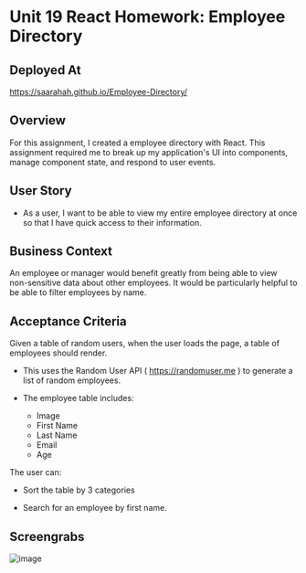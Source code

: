 # Unit 19 React Homework: Employee Directory

## Deployed At

https://saarahah.github.io/Employee-Directory/

## Overview

For this assignment, I created a employee directory with React. This assignment required me to break up my application's UI into components, manage component state, and respond to user events.

## User Story

* As a user, I want to be able to view my entire employee directory at once so that I have quick access to their information.

## Business Context

An employee or manager would benefit greatly from being able to view non-sensitive data about other employees. It would be particularly helpful to be able to filter employees by name.

## Acceptance Criteria

Given a table of random users, when the user loads the page, a table of employees should render. 

  * This uses the Random User API ( https://randomuser.me ) to generate a list of random employees.
  
  * The employee table includes:
      - Image
      - First Name
      - Last Name
      - Email
      - Age

The user can:

  * Sort the table by 3 categories

  * Search for an employee by first name.

  ## Screengrabs

  ![image](image/reactapp.gif)

